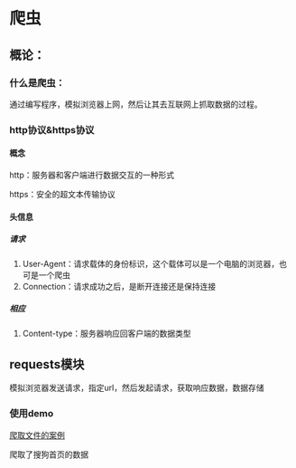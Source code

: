# 爬虫

## 概论：

### 什么是爬虫：

通过编写程序，模拟浏览器上网，然后让其去互联网上抓取数据的过程。

### http协议&https协议

#### 概念

http：服务器和客户端进行数据交互的一种形式

https：安全的超文本传输协议

#### 头信息

##### 请求

1. User-Agent：请求载体的身份标识，这个载体可以是一个电脑的浏览器，也可是一个爬虫
2. Connection：请求成功之后，是断开连接还是保持连接

##### 相应

1. Content-type：服务器响应回客户端的数据类型

## requests模块

模拟浏览器发送请求，指定url，然后发起请求，获取响应数据，数据存储

### 使用demo

[爬取文件的案例](requests_test.py)

爬取了搜狗首页的数据
